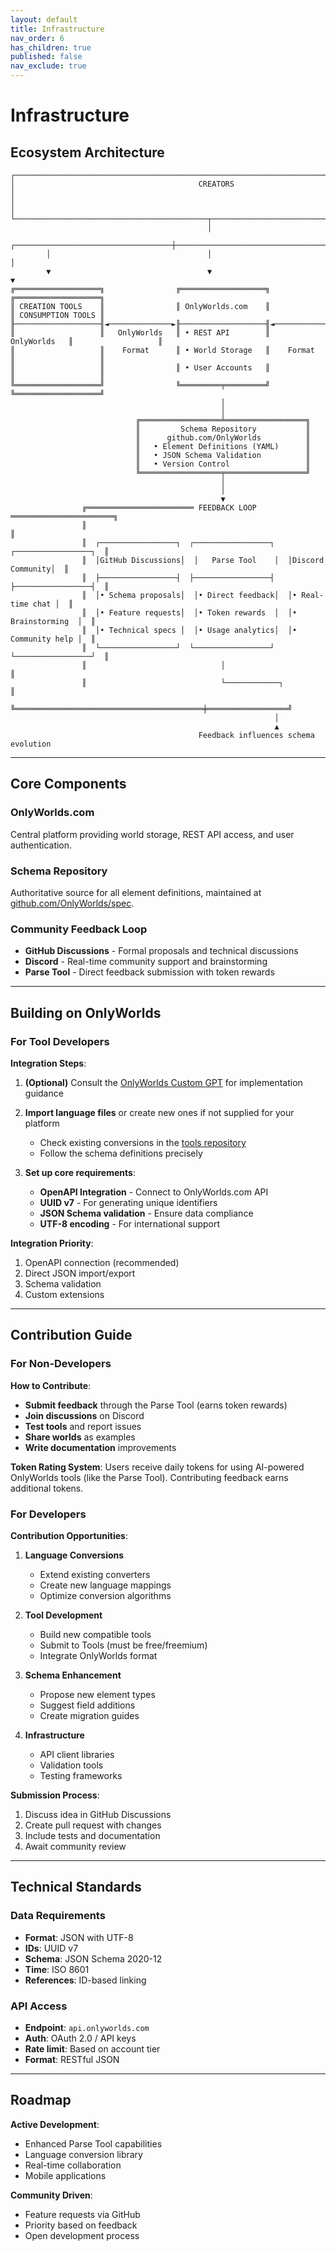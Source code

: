 ```yaml
---
layout: default
title: Infrastructure
nav_order: 6
has_children: true
published: false
nav_exclude: true
---
```


# Infrastructure

## Ecosystem Architecture

```
┌────────────────────────────────────────────────────────────────────────────────────────────┐
│                                         CREATORS                                           │
│                                                                                            │
└───────────────────────────────────────────┬────────────────────────────────────────────────┘
                                            │
        ┌───────────────────────────────────┼───────────────────────────────────┐
        │                                   │                                   │
        ▼                                   ▼                                   ▼
╔═══════════════════╗                ╔═══════════════════╗                ╔═══════════════════╗
║ CREATION TOOLS    ║                ║ OnlyWorlds.com    ║                ║ CONSUMPTION TOOLS ║
╟───────────────────╢◄──────────────►╟───────────────────╢◄──────────────►╟───────────────────╢
║                   ║   OnlyWorlds   ║ • REST API        ║   OnlyWorlds   ║                   ║
║                   ║    Format      ║ • World Storage   ║    Format      ║                   ║
║                   ║                ║ • User Accounts   ║                ║                   ║
╚═══════════════════╝                ╚═════════╤═════════╝                ╚═══════════════════╝
                                               │
                                               │
                            ╔══════════════════╧══════════════════╗
                            ║         Schema Repository           ║
                            ║      github.com/OnlyWorlds          ║
                            ║   • Element Definitions (YAML)      ║
                            ║   • JSON Schema Validation          ║
                            ║   • Version Control                 ║
                            ╚══════════════════╤══════════════════╝
                                               │
                                               │
                                               ▼
                ╔════════════════════════ FEEDBACK LOOP ═══════════════════════╗
                ║                                                              ║
                ║  ┌─────────────────┐  ┌─────────────────┐  ┌─────────────────┐  ║
                ║  │GitHub Discussions│  │   Parse Tool    │  │Discord Community│  ║
                ║  ├─────────────────┤  ├─────────────────┤  ├─────────────────┤  ║
                ║  │• Schema proposals│  │• Direct feedback│  │• Real-time chat │  ║
                ║  │• Feature requests│  │• Token rewards  │  │• Brainstorming  │  ║
                ║  │• Technical specs │  │• Usage analytics│  │• Community help │  ║
                ║  └─────────────────┘  └─────────────────┘  └─────────────────┘  ║
                ║                              │                               ║
                ║                              └────────────┐                  ║
                ╚══════════════════════════════════════════╪══════════════════╝
                                                           │
                                                           ▲
                                          Feedback influences schema evolution
```

---

## Core Components

### OnlyWorlds.com
Central platform providing world storage, REST API access, and user authentication.

### Schema Repository
Authoritative source for all element definitions, maintained at [github.com/OnlyWorlds/spec](https://github.com/OnlyWorlds/spec).

### Community Feedback Loop
- **GitHub Discussions** - Formal proposals and technical discussions
- **Discord** - Real-time community support and brainstorming
- **Parse Tool** - Direct feedback submission with token rewards

---

## Building on OnlyWorlds

### For Tool Developers

**Integration Steps**:

1. **(Optional)** Consult the [OnlyWorlds Custom GPT](https://chat.openai.com/g/onlyworlds) for implementation guidance

2. **Import language files** or create new ones if not supplied for your platform
   - Check existing conversions in the [tools repository](https://github.com/OnlyWorlds/tools)
   - Follow the schema definitions precisely

3. **Set up core requirements**:
   - **OpenAPI Integration** - Connect to OnlyWorlds.com API
   - **UUID v7** - For generating unique identifiers
   - **JSON Schema validation** - Ensure data compliance
   - **UTF-8 encoding** - For international support

**Integration Priority**:
1. OpenAPI connection (recommended)
2. Direct JSON import/export
3. Schema validation
4. Custom extensions

---

## Contribution Guide

### For Non-Developers

**How to Contribute**:
- **Submit feedback** through the Parse Tool (earns token rewards)
- **Join discussions** on Discord
- **Test tools** and report issues
- **Share worlds** as examples
- **Write documentation** improvements

**Token Rating System**: Users receive daily tokens for using AI-powered OnlyWorlds tools (like the Parse Tool). Contributing feedback earns additional tokens.

### For Developers

**Contribution Opportunities**:

1. **Language Conversions**
   - Extend existing converters
   - Create new language mappings
   - Optimize conversion algorithms

2. **Tool Development**
   - Build new compatible tools
   - Submit to Tools (must be free/freemium)
   - Integrate OnlyWorlds format

3. **Schema Enhancement**
   - Propose new element types
   - Suggest field additions
   - Create migration guides

4. **Infrastructure**
   - API client libraries
   - Validation tools
   - Testing frameworks

**Submission Process**:
1. Discuss idea in GitHub Discussions
2. Create pull request with changes
3. Include tests and documentation
4. Await community review

---

## Technical Standards

### Data Requirements
- **Format**: JSON with UTF-8
- **IDs**: UUID v7
- **Schema**: JSON Schema 2020-12
- **Time**: ISO 8601
- **References**: ID-based linking

### API Access
- **Endpoint**: `api.onlyworlds.com`
- **Auth**: OAuth 2.0 / API keys
- **Rate limit**: Based on account tier
- **Format**: RESTful JSON

---

## Roadmap

**Active Development**:
- Enhanced Parse Tool capabilities
- Language conversion library
- Real-time collaboration
- Mobile applications

**Community Driven**:
- Feature requests via GitHub
- Priority based on feedback
- Open development process